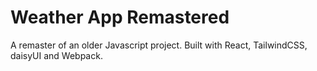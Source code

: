 # Weather App Remastered

A remaster of an older Javascript project. Built with React, TailwindCSS, daisyUI and Webpack.
